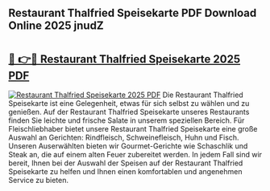 ## Restaurant Thalfried Speisekarte PDF Download Online 2025 jnudZ

# <h2><a href="http://gc5z43.nevu.top/?p=Restaurant+Thalfried+Speisekarte">🔗 👉🔴 Restaurant Thalfried Speisekarte 2025 PDF</a></h2>

[![Restaurant Thalfried Speisekarte 2025 PDF](https://i.imgur.com/dBaPXMq.png)](http://gc5z43.nevu.top/?p=Restaurant+Thalfried+Speisekarte)
Die Restaurant Thalfried Speisekarte ist eine Gelegenheit, etwas für sich selbst zu wählen und zu genießen. Auf der Restaurant Thalfried Speisekarte unseres Restaurants finden Sie leichte und frische Salate in unserem speziellen Bereich. Für Fleischliebhaber bietet unsere Restaurant Thalfried Speisekarte eine große Auswahl an Gerichten: Rindfleisch, Schweinefleisch, Huhn und Fisch. Unseren Auserwählten bieten wir Gourmet-Gerichte wie Schaschlik und Steak an, die auf einem alten Feuer zubereitet werden. In jedem Fall sind wir bereit, Ihnen bei der Auswahl der Speisen auf der Restaurant Thalfried Speisekarte zu helfen und Ihnen einen komfortablen und angenehmen Service zu bieten.
